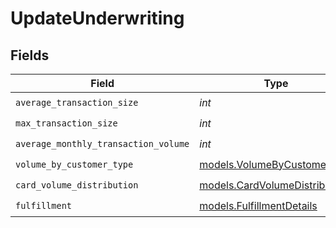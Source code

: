 # UpdateUnderwriting


## Fields

| Field                                                                | Type                                                                 | Required                                                             | Description                                                          |
| -------------------------------------------------------------------- | -------------------------------------------------------------------- | -------------------------------------------------------------------- | -------------------------------------------------------------------- |
| `average_transaction_size`                                           | *int*                                                                | :heavy_check_mark:                                                   | N/A                                                                  |
| `max_transaction_size`                                               | *int*                                                                | :heavy_check_mark:                                                   | N/A                                                                  |
| `average_monthly_transaction_volume`                                 | *int*                                                                | :heavy_check_mark:                                                   | N/A                                                                  |
| `volume_by_customer_type`                                            | [models.VolumeByCustomerType](../models/volumebycustomertype.md)     | :heavy_check_mark:                                                   | N/A                                                                  |
| `card_volume_distribution`                                           | [models.CardVolumeDistribution](../models/cardvolumedistribution.md) | :heavy_check_mark:                                                   | N/A                                                                  |
| `fulfillment`                                                        | [models.FulfillmentDetails](../models/fulfillmentdetails.md)         | :heavy_check_mark:                                                   | N/A                                                                  |